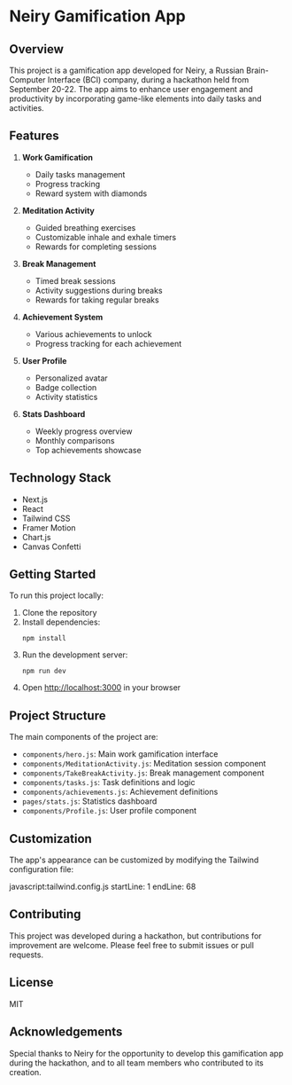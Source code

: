 # Neiry Gamification App

## Overview

This project is a gamification app developed for Neiry, a Russian Brain-Computer Interface (BCI) company, during a hackathon held from September 20-22. The app aims to enhance user engagement and productivity by incorporating game-like elements into daily tasks and activities.

## Features

1. **Work Gamification**

   - Daily tasks management
   - Progress tracking
   - Reward system with diamonds

2. **Meditation Activity**

   - Guided breathing exercises
   - Customizable inhale and exhale timers
   - Rewards for completing sessions

3. **Break Management**

   - Timed break sessions
   - Activity suggestions during breaks
   - Rewards for taking regular breaks

4. **Achievement System**

   - Various achievements to unlock
   - Progress tracking for each achievement

5. **User Profile**

   - Personalized avatar
   - Badge collection
   - Activity statistics

6. **Stats Dashboard**
   - Weekly progress overview
   - Monthly comparisons
   - Top achievements showcase

## Technology Stack

- Next.js
- React
- Tailwind CSS
- Framer Motion
- Chart.js
- Canvas Confetti

## Getting Started

To run this project locally:

1. Clone the repository
2. Install dependencies:
   ```
   npm install
   ```
3. Run the development server:
   ```
   npm run dev
   ```
4. Open [http://localhost:3000](http://localhost:3000) in your browser

## Project Structure

The main components of the project are:

- `components/hero.js`: Main work gamification interface
- `components/MeditationActivity.js`: Meditation session component
- `components/TakeBreakActivity.js`: Break management component
- `components/tasks.js`: Task definitions and logic
- `components/achievements.js`: Achievement definitions
- `pages/stats.js`: Statistics dashboard
- `components/Profile.js`: User profile component

## Customization

The app's appearance can be customized by modifying the Tailwind configuration file:

javascript:tailwind.config.js
startLine: 1
endLine: 68

## Contributing

This project was developed during a hackathon, but contributions for improvement are welcome. Please feel free to submit issues or pull requests.

## License

MIT

## Acknowledgements

Special thanks to Neiry for the opportunity to develop this gamification app during the hackathon, and to all team members who contributed to its creation.

